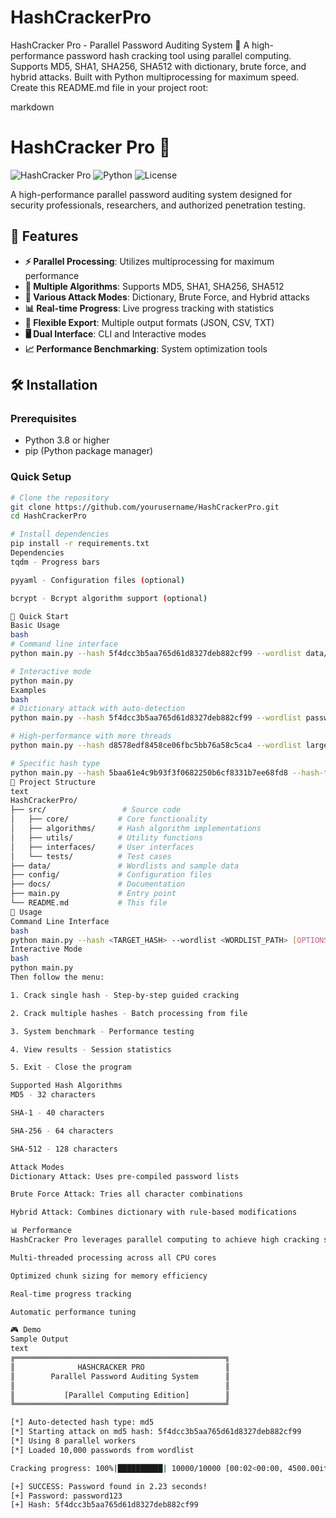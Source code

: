 # HashCrackerPro
HashCracker Pro - Parallel Password Auditing System 🔐  A high-performance password hash cracking tool using parallel computing. Supports MD5, SHA1, SHA256, SHA512 with dictionary, brute force, and hybrid attacks. Built with Python multiprocessing for maximum speed.
Create this README.md file in your project root:

markdown
# HashCracker Pro 🔐

![HashCracker Pro](https://img.shields.io/badge/Version-1.0.0-blue)
![Python](https://img.shields.io/badge/Python-3.8%2B-green)
![License](https://img.shields.io/badge/License-MIT-yellow)

A high-performance parallel password auditing system designed for security professionals, researchers, and authorized penetration testing.

## 🚀 Features

- **⚡ Parallel Processing**: Utilizes multiprocessing for maximum performance
- **🔐 Multiple Algorithms**: Supports MD5, SHA1, SHA256, SHA512
- **🎯 Various Attack Modes**: Dictionary, Brute Force, and Hybrid attacks
- **📊 Real-time Progress**: Live progress tracking with statistics
- **💾 Flexible Export**: Multiple output formats (JSON, CSV, TXT)
- **🖥️ Dual Interface**: CLI and Interactive modes
- **📈 Performance Benchmarking**: System optimization tools

## 🛠️ Installation

### Prerequisites
- Python 3.8 or higher
- pip (Python package manager)

### Quick Setup
```bash
# Clone the repository
git clone https://github.com/yourusername/HashCrackerPro.git
cd HashCrackerPro

# Install dependencies
pip install -r requirements.txt
Dependencies
tqdm - Progress bars

pyyaml - Configuration files (optional)

bcrypt - Bcrypt algorithm support (optional)

🎯 Quick Start
Basic Usage
bash
# Command line interface
python main.py --hash 5f4dcc3b5aa765d61d8327deb882cf99 --wordlist data/wordlists/common_passwords.txt

# Interactive mode
python main.py
Examples
bash
# Dictionary attack with auto-detection
python main.py --hash 5f4dcc3b5aa765d61d8327deb882cf99 --wordlist passwords.txt

# High-performance with more threads
python main.py --hash d8578edf8458ce06fbc5bb76a58c5ca4 --wordlist large_list.txt --threads 8

# Specific hash type
python main.py --hash 5baa61e4c9b93f3f0682250b6cf8331b7ee68fd8 --hash-type sha1 --wordlist passwords.txt
📁 Project Structure
text
HashCrackerPro/
├── src/                 # Source code
│   ├── core/           # Core functionality
│   ├── algorithms/     # Hash algorithm implementations
│   ├── utils/          # Utility functions
│   ├── interfaces/     # User interfaces
│   └── tests/          # Test cases
├── data/               # Wordlists and sample data
├── config/             # Configuration files
├── docs/               # Documentation
├── main.py             # Entry point
└── README.md           # This file
🔧 Usage
Command Line Interface
bash
python main.py --hash <TARGET_HASH> --wordlist <WORDLIST_PATH> [OPTIONS]
Interactive Mode
bash
python main.py
Then follow the menu:

1. Crack single hash - Step-by-step guided cracking

2. Crack multiple hashes - Batch processing from file

3. System benchmark - Performance testing

4. View results - Session statistics

5. Exit - Close the program

Supported Hash Algorithms
MD5 - 32 characters

SHA-1 - 40 characters

SHA-256 - 64 characters

SHA-512 - 128 characters

Attack Modes
Dictionary Attack: Uses pre-compiled password lists

Brute Force Attack: Tries all character combinations

Hybrid Attack: Combines dictionary with rule-based modifications

📊 Performance
HashCracker Pro leverages parallel computing to achieve high cracking speeds:

Multi-threaded processing across all CPU cores

Optimized chunk sizing for memory efficiency

Real-time progress tracking

Automatic performance tuning

🎮 Demo
Sample Output
text
╔═══════════════════════════════════════════════╗
║              HASHCRACKER PRO                  ║
║        Parallel Password Auditing System      ║
║                                               ║
║           [Parallel Computing Edition]        ║
╚═══════════════════════════════════════════════╝

[*] Auto-detected hash type: md5
[*] Starting attack on md5 hash: 5f4dcc3b5aa765d61d8327deb882cf99
[*] Using 8 parallel workers
[*] Loaded 10,000 passwords from wordlist

Cracking progress: 100%|██████████| 10000/10000 [00:02<00:00, 4500.00it/s]

[+] SUCCESS: Password found in 2.23 seconds!
[+] Password: password123
[+] Hash: 5f4dcc3b5aa765d61d8327deb882cf99
